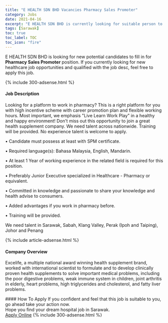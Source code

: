 ```yaml
---
title: "E HEALTH SDN BHD Vacancies Pharmacy Sales Promoter" 
category: Jobs 
date: 2021-04-16 
excerpt: "E HEALTH SDN BHD is currently looking for suitable person to fill in the Pharmacy Sales Promoter which positioned at Sarawak" 
tags: [Sarawak] 
toc: true 
toc_label: TOC 
toc_icon: "fire" 
--- 
```


<p>E HEALTH SDN BHD is looking for new potential candidates to fill in for <b>Pharmacy Sales Promoter</b> position. If you currently looking for new healthcare job opportunities and qualified with the job desc, feel free to apply this job.
</p>{% include 300-adsense.html %} 
<div><div><h4>Job Description</h4></div><div><div><span><div><p>Looking for a platform to work in pharmacy? This is a right platform for you with high incentive scheme with career promotion plan and flexible working hours. Most important, we emphasis "Live Learn Work Play" in a healthy and happy environment! Don't miss out this opportunity to join a great health supplement company. We need talent across nationwide. Training will be provided. No experience talent is welcome to apply.</p><p>&#8226;	Candidate must possess at least with SPM certificate.</p><p>&#8226;	Required language(s): Bahasa Malaysia, English, Mandarin.</p><p>&#8226;	At least 1 Year of working experience in the related field is required for this position.</p><p>&#8226;	Preferably Junior Executive specialized in Healthcare - Pharmacy or equivalent.</p><p>&#8226;	Committed in knowledge and passionate to share your knowledge and health advise to consumers.</p><p>&#8226;	Added advantages if you work in pharmacy before.</p><p>&#8226;	Training will be provided.</p><p>We need talent in Sarawak, Sabah, Klang Valley, Perak (Ipoh and Taiping), Johor and Penang</p></div></span></div></div></div> 
{% include article-adsense.html %} 
<div><div><h4>Company Overview</h4></div><div><div><span><div><p>Excelife, a multiple national award winning health supplement brand, worked with international scientist to formulate and to develop clinically proven health supplements to solve important medical problems, including the poor digestive problems, weak immune system in children, joint arthritis in elderly, heart problems, high triglycerides and cholesterol, and fatty liver problems.</p></div></span></div></div></div> 
#### How To Apply 
If you confident and feel that this job is suitable to you, go ahead take your action now. <br/> 
Hope you find your dream hospital job in Sarawak. <br/> 
<a href="https://www.jobstreet.com.my/en/job/pharmacy-sales-promoter-4526611?jobId=jobstreet-my-job-4526611" class="btn btn--warning" target="_blank" rel="nofollow noopenner">Apply Online</a> 
{% include 300-adsense.html %} 